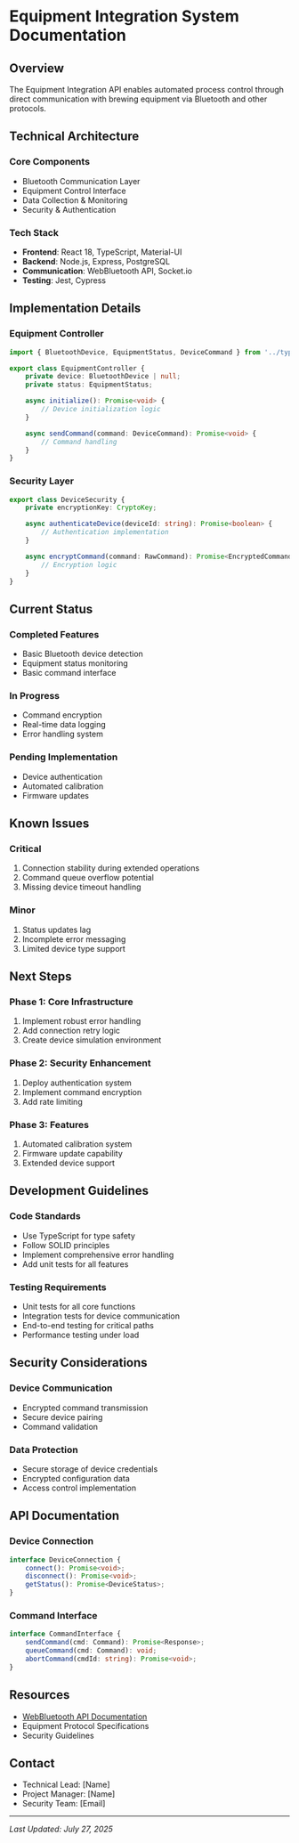 # Equipment Integration System Documentation

## Overview
The Equipment Integration API enables automated process control through direct communication with brewing equipment via Bluetooth and other protocols.

## Technical Architecture

### Core Components
- Bluetooth Communication Layer
- Equipment Control Interface 
- Data Collection & Monitoring
- Security & Authentication

### Tech Stack
- **Frontend**: React 18, TypeScript, Material-UI
- **Backend**: Node.js, Express, PostgreSQL
- **Communication**: WebBluetooth API, Socket.io
- **Testing**: Jest, Cypress

## Implementation Details

### Equipment Controller
```typescript
import { BluetoothDevice, EquipmentStatus, DeviceCommand } from '../types';

export class EquipmentController {
    private device: BluetoothDevice | null;
    private status: EquipmentStatus;

    async initialize(): Promise<void> {
        // Device initialization logic
    }

    async sendCommand(command: DeviceCommand): Promise<void> {
        // Command handling
    }
}
```

### Security Layer
```typescript
export class DeviceSecurity {
    private encryptionKey: CryptoKey;

    async authenticateDevice(deviceId: string): Promise<boolean> {
        // Authentication implementation
    }

    async encryptCommand(command: RawCommand): Promise<EncryptedCommand> {
        // Encryption logic
    }
}
```

## Current Status

### Completed Features
- Basic Bluetooth device detection
- Equipment status monitoring
- Basic command interface

### In Progress
- Command encryption
- Real-time data logging
- Error handling system

### Pending Implementation
- Device authentication
- Automated calibration
- Firmware updates

## Known Issues

### Critical
1. Connection stability during extended operations
2. Command queue overflow potential
3. Missing device timeout handling

### Minor
1. Status updates lag
2. Incomplete error messaging
3. Limited device type support

## Next Steps

### Phase 1: Core Infrastructure
1. Implement robust error handling
2. Add connection retry logic
3. Create device simulation environment

### Phase 2: Security Enhancement
1. Deploy authentication system
2. Implement command encryption
3. Add rate limiting

### Phase 3: Features
1. Automated calibration system
2. Firmware update capability
3. Extended device support

## Development Guidelines

### Code Standards
- Use TypeScript for type safety
- Follow SOLID principles
- Implement comprehensive error handling
- Add unit tests for all features

### Testing Requirements
- Unit tests for all core functions
- Integration tests for device communication
- End-to-end testing for critical paths
- Performance testing under load

## Security Considerations

### Device Communication
- Encrypted command transmission
- Secure device pairing
- Command validation

### Data Protection
- Secure storage of device credentials
- Encrypted configuration data
- Access control implementation

## API Documentation

### Device Connection
```typescript
interface DeviceConnection {
    connect(): Promise<void>;
    disconnect(): Promise<void>;
    getStatus(): Promise<DeviceStatus>;
}
```

### Command Interface
```typescript
interface CommandInterface {
    sendCommand(cmd: Command): Promise<Response>;
    queueCommand(cmd: Command): void;
    abortCommand(cmdId: string): Promise<void>;
}
```

## Resources
- [WebBluetooth API Documentation](https://developer.mozilla.org/en-US/docs/Web/API/Web_Bluetooth_API)
- Equipment Protocol Specifications
- Security Guidelines

## Contact
- Technical Lead: [Name]
- Project Manager: [Name]
- Security Team: [Email]

---

*Last Updated: July 27, 2025*
